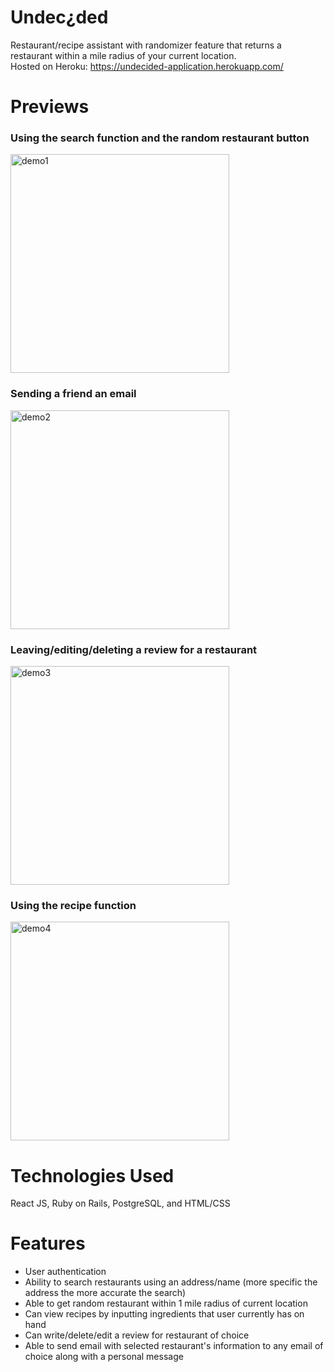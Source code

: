 # Undec¿ded
Restaurant/recipe assistant with randomizer feature that returns a restaurant within a mile radius of your current location. <br/>
Hosted on Heroku: https://undecided-application.herokuapp.com/


# Previews
### Using the search function and the random restaurant button
<img height="350px" src="https://media.giphy.com/media/9ATuiS6bB38NEKC5V0/giphy.gif" alt="demo1">

### Sending a friend an email
<img height="350px" src="https://media.giphy.com/media/g0BwfzJqKNlYRFhtYH/giphy.gif" alt="demo2">

### Leaving/editing/deleting a review for a restaurant
<img height="350px" src="https://media.giphy.com/media/qRPz7RIMVkWMs16uKj/giphy.gif" alt="demo3">

### Using the recipe function
<img height="350px" src="https://media.giphy.com/media/yyMO7zQHewepSpWKh8/giphy.gif" alt="demo4">

# Technologies Used

React JS, Ruby on Rails, PostgreSQL, and HTML/CSS

# Features

- User authentication
- Ability to search restaurants using an address/name (more specific the address the more accurate the search)
- Able to get random restaurant within 1 mile radius of current location
- Can view recipes by inputting ingredients that user currently has on hand
- Can write/delete/edit a review for restaurant of choice
- Able to send email with selected restaurant's information to any email of choice along with a personal message
